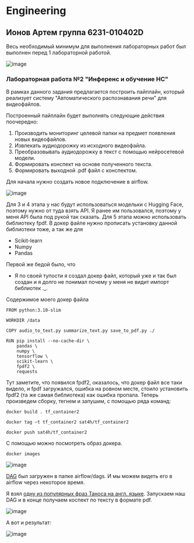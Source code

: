 # Engineering

## Ионов Артем группа 6231-010402D

Весь необходимый минимум для выполнения лабораторных работ был выполнен перед 1 лабораторной работой.

![image](https://github.com/user-attachments/assets/41eaed57-c69b-4a4a-aa2f-3ba4910b417f)

### Лабораторная работа №2 "Инференс и обучение НС"

В рамках данного задания предлагается построить пайплайн, который реализует систему "Автоматического распознавания речи" для видеофайлов.

Построенный пайплайн будет выполнять следующие действия поочередно:

1. Производить мониторинг целевой папки на предмет появления новых видеофайлов.
2. Извлекать аудиодорожку из исходного видеофайла.
3. Преобразовывать аудиодорожку в текст с помощью нейросетевой модели.
4. Формировать конспект на основе полученного текста.
5. Формировать выходной .pdf файл с конспектом.

Для начала нужно создать новое подключение в airflow. 

![image](https://github.com/user-attachments/assets/b855c085-be0a-48c2-ac47-e21dad3194ca)

Для 3 и 4 этапа у нас будут использоваться модельки с Hugging Face, поэтому нужно от туда взять API. Я ранее им пользовался, поэтому у меня API была под рукой так сказать.
Для 5 этапа можно использовать библиотеку fpdf. В докер файле нужно прописать установку данной библиотеки тоже, а так же для 
- Scikit-learn
- Numpy
- Pandas

Первой же бедой было, что
- Я по своей тупости я создал докер файл, который уже и так был создан и я долго не понимал почему у меня не видит импорт библиотек ._.

Содержимое моего докер файла

```
FROM python:3.10-slim

WORKDIR /data

COPY audio_to_text.py summarize_text.py save_to_pdf.py ./

RUN pip install --no-cache-dir \
    pandas \
    numpy \
    tensorflow \
    scikit-learn \
    fpdf2 \
    requests
```
Тут заметите, что появился fpdf2, оказалось, что докер файл все таки видело, и fpdf загружался, ошибка на ровном месте, стоило установить fpdf2 (та же самая библиотека) как ошибка пропала. 
Теперь произведем сборку, тегнем и запушим, с помощью ряда команд:

```
docker build . tf_container2
```

```
docker tag –t tf_container2 sat4h/tf_container2
```

```
docker push sat4h/tf_container2
```

С помощью можно посмотреть образ докера.
```
docker images
```

![image](https://github.com/user-attachments/assets/702a5844-33c1-4093-a6d0-e870d30d0be9)

[DAG](dag_1.py) был загружен в папке airflow/dags. И мы можем видеть его в airflow через некоторое время.

Я взял [одну из популярных фраз Таноса на англ. языке](input_video.mp4). Запускаем наш DAG и в конце получаем коспект по тексту в формате pdf.

![image](https://github.com/user-attachments/assets/378feaca-34e6-4c2b-aa6f-1ac763ee0ec9)

А вот и результат:

![image](https://github.com/user-attachments/assets/91514676-d37a-46e6-9186-920ec48f8da6)

